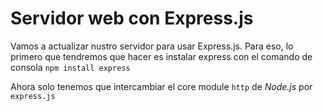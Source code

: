 # Servidor web con Express.js

Vamos a actualizar nustro servidor para usar Express.js. Para eso, lo primero que tendremos que hacer es instalar express con el comando de consola `npm install express`

Ahora solo tenemos que intercambiar el core module `http` de _Node.js_ por `express.js`